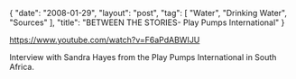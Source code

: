 {
   "date": "2008-01-29",
   "layout": "post",
   "tag": [
      "Water",
      "Drinking Water",
      "Sources"
   ],
   "title": "BETWEEN THE STORIES- Play Pumps International"
}

https://www.youtube.com/watch?v=F6aPdABWIJU  

Interview with Sandra Hayes from the Play Pumps International in South Africa.
